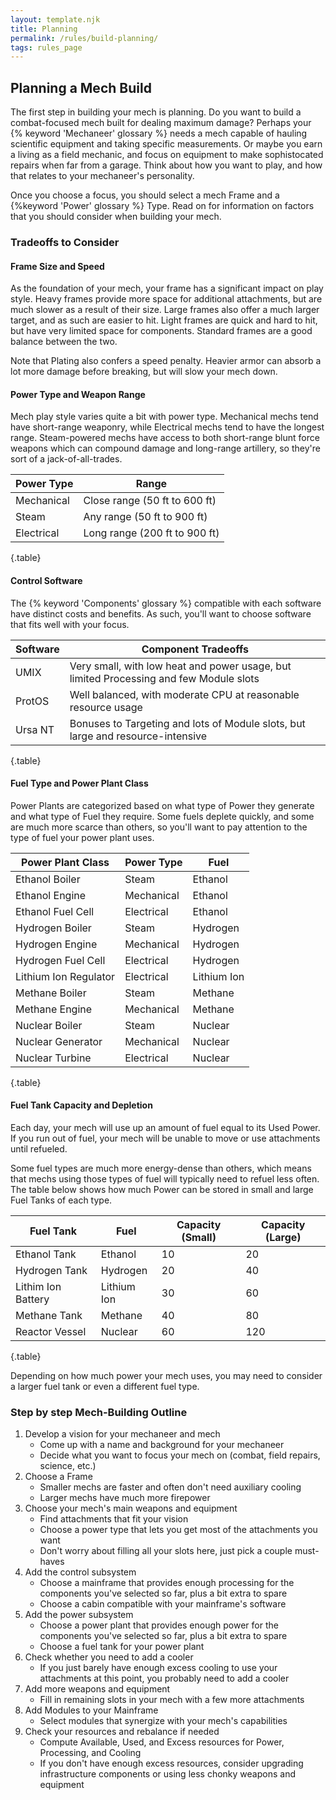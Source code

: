 ```yaml
---
layout: template.njk
title: Planning
permalink: /rules/build-planning/
tags: rules_page
---
```

## Planning a Mech Build
The first step in building your mech is planning. Do you want to build a combat-focused mech built for dealing maximum damage? Perhaps your {% keyword 'Mechaneer' glossary %} needs a mech capable of hauling scientific equipment and taking specific measurements. Or maybe you earn a living as a field mechanic, and focus on equipment to make sophistocated repairs when far from a garage. Think about how you want to play, and how that relates to your mechaneer's personality.

Once you choose a focus, you should select a mech Frame and a {%keyword 'Power' glossary %} Type. Read on for information on factors that you should consider when building your mech.

### Tradeoffs to Consider

#### Frame Size and Speed
As the foundation of your mech, your frame has a significant impact on play style. Heavy frames provide more space for additional attachments, but are much slower as a result of their size. Large frames also offer a much larger target, and as such are easier to hit. Light frames are quick and hard to hit, but have very limited space for components. Standard frames are a good balance between the two.

Note that Plating also confers a speed penalty. Heavier armor can absorb a lot more damage before breaking, but will slow your mech down.

#### Power Type and Weapon Range
Mech play style varies quite a bit with power type. Mechanical mechs tend have short-range weaponry, while Electrical mechs tend to have the longest range. Steam-powered mechs have access to both short-range blunt force weapons which can compound damage and long-range artillery, so they're sort of a jack-of-all-trades.

| Power Type  | Range                         |
| ----------- | ----------------------------- |
| Mechanical  | Close range (50 ft to 600 ft) |
| Steam       | Any range (50 ft to 900 ft)   |
| Electrical  | Long range (200 ft to 900 ft) |

{.table}

#### Control Software
The {% keyword 'Components' glossary %} compatible with each software have distinct costs and benefits. As such, you'll want to choose software that fits well with your focus.

| Software | Component Tradeoffs |
| -------- | ------------------- |
| UMIX     | Very small, with low heat and power usage, but limited Processing and few Module slots |
| ProtOS   | Well balanced, with moderate CPU at reasonable resource usage |
| Ursa NT  | Bonuses to Targeting and lots of Module slots, but large and resource-intensive |

{.table}

#### Fuel Type and Power Plant Class
Power Plants are categorized based on what type of Power they generate and what type of Fuel they require. Some fuels deplete quickly, and some are much more scarce than others, so you'll want to pay attention to the type of fuel your power plant uses. 

| Power Plant Class     | Power Type | Fuel        |
| --------------------- | ---------- | ----------- |
| Ethanol Boiler        | Steam      | Ethanol     |
| Ethanol Engine        | Mechanical | Ethanol     |
| Ethanol Fuel Cell     | Electrical | Ethanol     |
| Hydrogen Boiler       | Steam      | Hydrogen    |
| Hydrogen Engine       | Mechanical | Hydrogen    |
| Hydrogen Fuel Cell    | Electrical | Hydrogen    |
| Lithium Ion Regulator | Electrical | Lithium Ion |
| Methane Boiler        | Steam      | Methane     |
| Methane Engine        | Mechanical | Methane     |
| Nuclear Boiler        | Steam      | Nuclear     |
| Nuclear Generator     | Mechanical | Nuclear     |
| Nuclear Turbine       | Electrical | Nuclear     |

{.table}

#### Fuel Tank Capacity and Depletion
Each day, your mech will use up an amount of fuel equal to its Used Power. If you run out of fuel, your mech will be unable to move or use attachments until refueled. 

Some fuel types are much more energy-dense than others, which means that mechs using those types of fuel will typically need to refuel less often. The table below shows how much Power can be stored in small and large Fuel Tanks of each type.

| Fuel Tank          | Fuel        | Capacity (Small) | Capacity (Large) |
| ------------------ | ----------- | ---------------- | ---------------- |
| Ethanol Tank       | Ethanol     | 10               | 20               |
| Hydrogen Tank      | Hydrogen    | 20               | 40               |
| Lithim Ion Battery | Lithium Ion | 30               | 60               |
| Methane Tank       | Methane     | 40               | 80               |
| Reactor Vessel     | Nuclear     | 60               | 120              |

{.table}

Depending on how much power your mech uses, you may need to consider a larger fuel tank or even a different fuel type. 

### Step by step Mech-Building Outline

1. Develop a vision for your mechaneer and mech
    - Come up with a name and background for your mechaneer
    - Decide what you want to focus your mech on (combat, field repairs, science, etc.)
2. Choose a Frame
    - Smaller mechs are faster and often don't need auxiliary cooling
    - Larger mechs have much more firepower
3. Choose your mech's main weapons and equipment
    - Find attachments that fit your vision
    - Choose a power type that lets you get most of the attachments you want
    - Don't worry about filling all your slots here, just pick a couple must-haves
4. Add the control subsystem
    - Choose a mainframe that provides enough processing for the components you've selected so far, plus a bit extra to spare
    - Choose a cabin compatible with your mainframe's software
5. Add the power subsystem
    - Choose a power plant that provides enough power for the components you've selected so far, plus a bit extra to spare
    - Choose a fuel tank for your power plant
6. Check whether you need to add a cooler
    - If you just barely have enough excess cooling to use your attachments at this point, you probably need to add a cooler
7. Add more weapons and equipment
    - Fill in remaining slots in your mech with a few more attachments
8. Add Modules to your Mainframe
    - Select modules that synergize with your mech's capabilities
8. Check your resources and rebalance if needed
    - Compute Available, Used, and Excess resources for Power, Processing, and Cooling
    - If you don't have enough excess resources, consider upgrading infrastructure components or using less chonky weapons and equipment